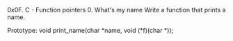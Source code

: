 0x0F. C - Function pointers
0. What's my name
Write a function that prints a name.

Prototype: void print_name(char *name, void (*f)(char *));
